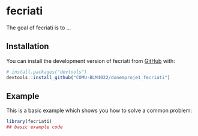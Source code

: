 
# fecriati

<!-- badges: start -->
<!-- badges: end -->

The goal of fecriati is to ...

## Installation

You can install the development version of fecriati from [GitHub](https://github.com/) with:

``` r
# install.packages("devtools")
devtools::install_github("COMU-BLM4022/donemproje1_fecriati")
```

## Example

This is a basic example which shows you how to solve a common problem:

``` r
library(fecriati)
## basic example code
```

